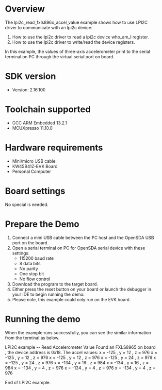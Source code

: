 Overview
========
The lpi2c_read_fxls896x_accel_value example shows how to use LPI2C driver to communicate with an lpi2c device:

 1. How to use the lpi2c driver to read a lpi2c device who_am_I register.
 2. How to use the lpi2c driver to write/read the device registers.

In this example, the values of three-axis accelerometer print to the serial terminal on PC through
the virtual serial port on board.

SDK version
===========
- Version: 2.16.100

Toolchain supported
===================
- GCC ARM Embedded  13.2.1
- MCUXpresso  11.10.0

Hardware requirements
=====================
- Mini/micro USB cable
- KW45B41Z-EVK Board
- Personal Computer

Board settings
==============
No special is needed.

Prepare the Demo
================
1.  Connect a mini USB cable between the PC host and the OpenSDA USB port on the board.
2.  Open a serial terminal on PC for OpenSDA serial device with these settings:
    - 115200 baud rate
    - 8 data bits
    - No parity
    - One stop bit
    - No flow control
3.  Download the program to the target board.
4.  Either press the reset button on your board or launch the debugger in your IDE to begin running the demo.
5.  Please note, this example could only run on the EVK board.

Running the demo
================
When the example runs successfully, you can see the similar information from the terminal as below.

LPI2C example -- Read Accelerometer Value
Found an FXLS8965 on board , the device address is 0x18.
The accel values:
x =  -125 , y =    12 , z =   976
x =  -125 , y =    12 , z =   976
x =  -125 , y =    12 , z =   976
x =  -125 , y =    24 , z =   976
x =  -125 , y =    24 , z =   976
x =  -134 , y =    16 , z =   984
x =  -134 , y =    16 , z =   984
x =  -134 , y =     4 , z =   976
x =  -134 , y =     4 , z =   976
x =  -134 , y =     4 , z =   976

End of LPI2C example.
